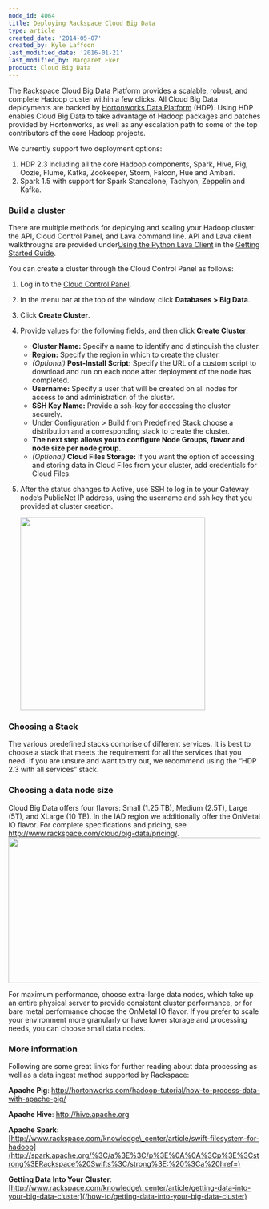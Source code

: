 ```yaml
---
node_id: 4064
title: Deploying Rackspace Cloud Big Data
type: article
created_date: '2014-05-07'
created_by: Kyle Laffoon
last_modified_date: '2016-01-21'
last_modified_by: Margaret Eker
product: Cloud Big Data
---
```


The Rackspace Cloud Big Data Platform provides a scalable, robust, and
complete Hadoop cluster within a few clicks. All Cloud Big Data
deployments are backed by [Hortonworks Data
Platform](http://hortonworks.com/) (HDP). Using HDP enables Cloud Big
Data to take advantage of Hadoop packages and patches provided by
Hortonworks, as well as any escalation path to some of the top
contributors of the core Hadoop projects.

We currently support two deployment options:

1.  HDP 2.3 including all the core Hadoop components, Spark, Hive, Pig,
    Oozie, Flume, Kafka, Zookeeper, Storm, Falcon, Hue and Ambari.
2.  Spark 1.5 with support for Spark Standalone, Tachyon, Zeppelin
    and Kafka.

### Build a cluster

There are multiple methods for deploying and scaling your Hadoop
cluster: the API, Cloud Control Panel, and Lava command line. API and
Lava client walkthroughs are provided under[Using the Python Lava
Client](https://developer.rackspace.com/docs/cloud-big-data/v2/developer-guide/#using-the-lava-client)
in the [Getting Started
Guide](https://developer.rackspace.com/docs/cloud-big-data/v2/developer-guide/#getting-started).

You can create a cluster through the Cloud Control Panel as follows:

1.  Log in to the [Cloud Control Panel](https://mycloud.rackspace.com).
2.  In the menu bar at the top of the window, click **Databases &gt; Big
    Data**.
3.  Click **Create Cluster**.
4.  Provide values for the following fields, and then click **Create
    Cluster**:
    -   **Cluster Name:** Specify a name to identify and distinguish
        the cluster.
    -   **Region:** Specify the region in which to create the cluster.
    -   *(Optional)* **Post-Install Script:** Specify the URL of a
        custom script to download and run on each node after deployment
        of the node has completed.
    -   **Username:** Specify a user that will be created on all nodes
        for access to and administration of the cluster.
    -   **SSH Key Name:** Provide a ssh-key for accessing the
        cluster securely.
    -   Under Configuration &gt; Build from Predefined Stack choose a
        distribution and a corresponding stack to create the cluster.
    -   **The next step allows you to configure Node Groups, flavor and
        node size per node group.**
    -   *(Optional)* **Cloud Files Storage:** If you want the option of
        accessing and storing data in Cloud Files from your cluster, add
        credentials for Cloud Files.

5.  After the status changes to Active, use SSH to log in to your
    Gateway node&rsquo;s PublicNet IP address, using the username and ssh key
    that you provided at cluster creation.

    <img src="/knowledge_center/sites/default/files/field/image/logintoYourCluster_0.png" width="369" height="385" />

###  Choosing a Stack

The various predefined stacks comprise of different services. It is best
to choose a stack that meets the requirement for all the services that
you need. If you are unsure and want to try out, we recommend using the
&ldquo;HDP 2.3 with all services&rdquo; stack.

### Choosing a data node size

Cloud Big Data offers four flavors: Small (1.25 TB), Medium (2.5T),
Large (5T), and XLarge (10 TB). In the IAD region we additionally offer
the OnMetal IO flavor. For complete specifications and pricing, see
<http://www.rackspace.com/cloud/big-data/pricing/>.
<img src="/knowledge_center/sites/default/files/field/image/CBDexampleBuilds.1.png" width="641" height="291" />

For maximum performance, choose extra-large data nodes, which take up an
entire physical server to provide consistent cluster performance, or for
bare metal performance choose the OnMetal IO flavor. If you prefer to
scale your environment more granularly or have lower storage and
processing needs, you can choose small data nodes.

### More information

Following are some great links for further reading about data processing
as well as a data ingest method supported by Rackspace:

**Apache Pig**:
<http://hortonworks.com/hadoop-tutorial/how-to-process-data-with-apache-pig/>

**Apache Hive**: <http://hive.apache.org>

**Apache
Spark:**[http://www.rackspace.com/knowledge\_center/article/swift-filesystem-for-hadoop](http://spark.apache.org/%3C/a%3E%3C/p%3E%0A%0A%3Cp%3E%3Cstrong%3ERackspace%20Swifts%3C/strong%3E:%20%3Ca%20href=)

**Getting Data Into Your Cluster**:
[http://www.rackspace.com/knowledge\_center/article/getting-data-into-your-big-data-cluster](/how-to/getting-data-into-your-big-data-cluster)


